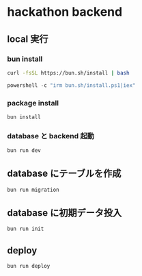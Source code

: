 # hackathon backend

## local 実行

### bun install

```zsh
curl -fsSL https://bun.sh/install | bash
```

```powershell
powershell -c "irm bun.sh/install.ps1|iex"
```

### package install

```zsh
bun install
```

### database と backend 起動

```zsh
bun run dev
```

## database にテーブルを作成

```zsh
bun run migration
```

## database に初期データ投入

```zsh
bun run init
```

## deploy

```zsh
bun run deploy
```
